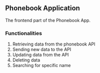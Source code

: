 ## Phonebook Application
The frontend part of the Phonebook App.

### Functionalities
1. Retrieving data from the phonebook API
2. Sending new data to the API
3. Updating data from the API
4. Deleting data
5. Searching for specific name